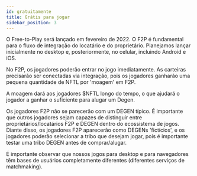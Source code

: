 ```yaml
---
id: gratuitamente
title: Grátis para jogar
sidebar_position: 3
---
```


O Free-to-Play será lançado em fevereiro de 2022. O F2P é fundamental para o fluxo de integração do locatário e do proprietário. Planejamos lançar inicialmente no desktop e, posteriormente, no celular, incluindo Android e iOS.

No F2P, os jogadores poderão entrar no jogo imediatamente. As carteiras precisarão ser conectadas via integração, pois os jogadores ganharão uma pequena quantidade de NFTL por 'moagem' em F2P.

A moagem dará aos jogadores $NFTL longo do tempo, o que ajudará o jogador a ganhar o suficiente para alugar um Degen.

Os jogadores F2P não se parecerão com um DEGEN típico. É importante que outros jogadores sejam capazes de distinguir entre proprietários/locatários F2P e DEGEN dentro do ecossistema de jogos. Diante disso, os jogadores F2P aparecerão como DEGENs 'fictícios', e os jogadores poderão selecionar a tribo que desejam jogar, pois é importante testar uma tribo DEGEN antes de comprar/alugar.

É importante observar que nossos jogos para desktop e para navegadores têm bases de usuários completamente diferentes (diferentes serviços de matchmaking).
